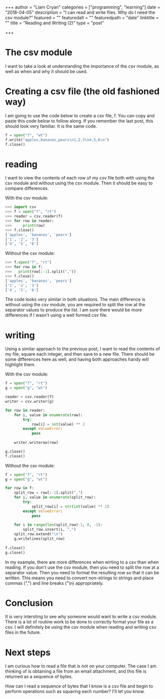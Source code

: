 +++
author = "Liam Cryan"
categories = ["programming", "learning"]
date = "2018-04-05"
description = "I can read and write files.  Why do I need the csv module?"
featured = ""
featuredalt = ""
featuredpath = "date"
linktitle = ""
title = "Reading and Writing (2)"
type = "post"

+++


# The csv module

I want to take a look at understanding the importance of 
the csv module, as well as when and why it should be used.


# Creating a csv file (the old fashioned way)

I am going to use the code below to create a csv file, f.  You can
copy and paste this code below to follow along.  If you remember
the last post, this should look very familiar.  It is the same code.


```python
f = open("f", "wt")
f.write("apples,bananas,pears\n1,2,3\n4,5,6\n")
f.close()
```

# reading

I want to view the contents of each row of my csv file both
with using the csv module and without using the csv module.  Then
it should be easy to compare differences.

With the csv module:

```python
>>> import csv
>>> f = open("f", "rt")
>>> reader = csv.reader(f)
>>> for row in reader:
>>>     print(row)
>>> f.close()
['apples', 'bananas', 'pears']
['1', '2', '3']
['4', '5', '6']
```

Without the csv module:

```python
>>> f.open("f", "rt")
>>> for row in f:
>>>   print(row[:-1].split(","))
>>> f.close()
['apples', 'bananas', 'pears']
['1', '2', '3']
['4', '5', '6']
```

The code looks very similar in both situations.  The main difference is without 
using the csv module, you are required to split the row at the separator values to 
produce the list.  I am sure there would be more differences if I wasn't using 
a well formed csv file.

# writing

Using a similar approach to the previous post, I want to read the contents of 
my file, square each integer, and then save to a new file.  There should be 
some differences here as well, and having both approaches handy will highlight them.

With the csv module:

```python
f = open("f", "rt")
g = open("g", "wt")

reader = csv.reader(f)
writer = csv.writer(g)

for row in reader:
    for i, value in enumerate(row):
        try:
            row[i] = int(value) ** 2
        except ValueError:
            pass
            
    writer.writerow(row)

g.close()
f.close()
```

Without the csv module:
```python
f = open("f", "rt")
g = open("g", "wt")

for row in f:
    split_row = row[:-1].split(",")
    for i, value in enumerate(split_row):
        try:
            split_row[i] = str(int(value) ** 2)
        except ValueError:
            pass
            
    for i in range(len(split_row)-1, 0, -1):
        split_row.insert(i, ",")
    split_row.extend("\n")
    g.writelines(split_row)
    
f.close()
g.close()
```

In my example, there are more differences when wirting to a csv than when reading.  If you
don't use the csv module, then you need to split the row at a separator value.  Then you need to 
format the resulting row so that it can be written.  This means you need to convert
non-strings to strings and place commas (",") and line breaks ("\n) appropriately.


# Conclusion

It is very intersting to see why someone would want to write a csv module.  There is a 
lot of routine work to be done to correctly format your file as a csv.  I will definitely 
be using the csv module when reading and writing csv files in the future.

# Next steps

I am curious how to read a file that is not on your computer.  The case I am thinking of is 
obtaining a file from an email attachment, and this file is returned as a sequence of bytes.

How can I read a sequence of bytes that I know is a csv file and begin to perform operations 
such as squaring each number?  I'll let you know.